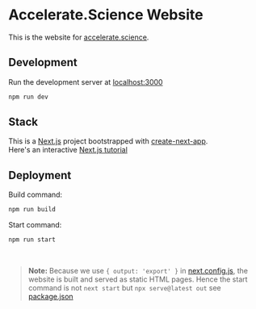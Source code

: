 # Accelerate.Science Website

This is the website for [accelerate.science](https://accelerate.science).  


## Development

Run the development server at [localhost:3000](http://localhost:3000)

```bash
npm run dev
```


## Stack

This is a [Next.js](https://nextjs.org/docs) project bootstrapped with [create-next-app](https://github.com/vercel/next.js/tree/canary/packages/create-next-app).  
Here's an interactive [Next.js tutorial](https://nextjs.org/learn)

## Deployment

Build command:

```bash
npm run build
```

Start command:

```bash
npm run start
```

<br>

> **Note:** Because we use `{ output: 'export' }` in [next.config.js](next.config.js), the website is built and served as static HTML pages. Hence the start command is not `next start` but `npx serve@latest out` see [package.json](package.json)


<!-- The easiest way to deploy your Next.js app is to use the [Vercel Platform](https://vercel.com/new?utm_medium=default-template&filter=next.js&utm_source=create-next-app&utm_campaign=create-next-app-readme) from the creators of Next.js.

Check out our [Next.js deployment documentation](https://nextjs.org/docs/deployment) for more details. -->
